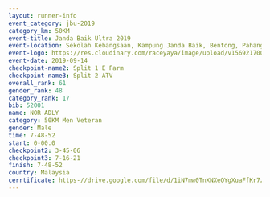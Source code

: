 ```yaml
---
layout: runner-info 
event_category: jbu-2019 
category_km: 50KM 
event-title: Janda Baik Ultra 2019
event-location: Sekolah Kebangsaan, Kampung Janda Baik, Bentong, Pahang, Malaysia 
event-logo: https://res.cloudinary.com/raceyaya/image/upload/v1569217009/logo/janda-baik_vch1pc.jpg 
event-date: 2019-09-14 
checkpoint-name2: Split 1 E Farm 
checkpoint-name3: Split 2 ATV 
overall_rank: 61
gender_rank: 48
category_rank: 17
bib: 52001
name: NOR ADLY
category: 50KM Men Veteran
gender: Male
time: 7-48-52
start: 0-00.0
checkpoint2: 3-45-06
checkpoint3: 7-16-21
finish: 7-48-52
country: Malaysia
cerrtificate: https-//drive.google.com/file/d/1iN7mw0TnXNXeOYgXuaFfKr7zWqk5JRt1/view?usp=sharing
---
```

